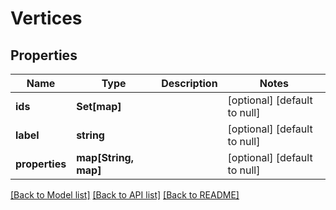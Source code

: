 # Vertices

## Properties
Name | Type | Description | Notes
------------ | ------------- | ------------- | -------------
**ids** | **Set[map]** |  | [optional] [default to null]
**label** | **string** |  | [optional] [default to null]
**properties** | **map[String, map]** |  | [optional] [default to null]

[[Back to Model list]](../README.md#documentation-for-models) [[Back to API list]](../README.md#documentation-for-api-endpoints) [[Back to README]](../README.md)


